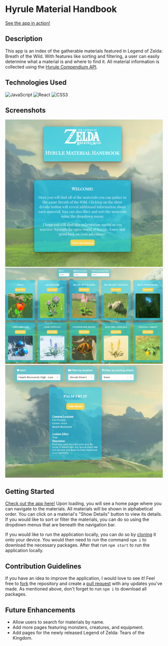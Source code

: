 # Hyrule Material Handbook

[See the app in action!](https://hyrule-material-handbook.netlify.app/)

## Description

This app is an index of the gatherable materials featured in Legend of Zelda: Breath of the Wild. With features like sorting and filtering, a user can easily determine what a material is and where to find it. All material information is collected using the [Hyrule Compendium API](https://gadhagod.github.io/Hyrule-Compendium-API/#/).

## Technologies Used

![JavaScript](https://img.shields.io/badge/javascript-%23323330.svg?style=for-the-badge&logo=javascript&logoColor=%23F7DF1E)
![React](https://img.shields.io/badge/react-%2320232a.svg?style=for-the-badge&logo=react&logoColor=%2361DAFB)
![CSS3](https://img.shields.io/badge/css3-%231572B6.svg?style=for-the-badge&logo=css3&logoColor=white)

## Screenshots

![Home Page](./public/assets/HomePage.png)
![All Materials](./public/assets/AllMaterials.png)
![Filtered Materials](./public/assets/FilteredMaterials.png)

## Getting Started

[Check out the app here!](https://hyrule-material-handbook.netlify.app/) Upon loading, you will see a home page where you can navigate to the materials. All materials will be shown in alphabetical order. You can click on a material's "Show Details" button to view its details. If you would like to sort or filter the materials, you can do so using the dropdown menus that are beneath the navigation bar.

If you would like to run the application locally, you can do so by [cloning](https://docs.github.com/en/repositories/creating-and-managing-repositories/cloning-a-repository) it onto your device. You would then need to run the command `npm i` to download the necessary packages. After that run `npm start` to run the application locally.

## Contribution Guidelines

If you have an idea to improve the application, I would love to see it! Feel free to [fork](https://docs.github.com/en/get-started/quickstart/fork-a-repo) the repository and create a [pull request](https://docs.github.com/en/pull-requests/collaborating-with-pull-requests/proposing-changes-to-your-work-with-pull-requests/creating-a-pull-request) with any updates you've made. As mentioned above, don't forget to run `npm i` to download all packages.

## Future Enhancements

- Allow users to search for materials by name.
- Add more pages featuring monsters, creatures, and equipment.
- Add pages for the newly released Legend of Zelda: Tears of the Kingdom.
